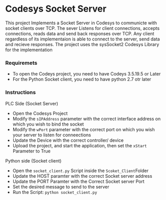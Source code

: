 # Codesys Socket Server
This project Implements a Socket Server in Codesys to communicte with socket clients over TCP. The sever Listens for client connections, accepts connections, reads data and send back responses over TCP. Any client regardless of its implementaion is able to connect to the server, send data and recieve responses. The project uses the sysSocket2 Codesys Library for the implementation


### Requiremets
- To open the Codeys project, you need to have Codeys 3.5.19.5 or Later
- For the Python Socket client, you need to have python 2.7 otr later


### Instructions
PLC Side (Socket Server)
- Open the Codesys Project
- Modify the ```sIPAddress``` parameter with the correct interface address on which you wish to bind the socket
- Modify the ```wPort``` parameter with the correct port on which you wish your server to listen for conneections
- Update the Device with the correct controller/ device
- Upload the project, and start the application, then set the ```xStart``` Parameter to True

Python side (Socket client)
- Open the ```socket_client.py``` Script inside the ```Scoket_Client```Folder
- Update the HOST paramter with the correct Socket server address
- Update the PORT Paramter with the Correct Socket server Port 
- Set the desired message to send to the server 
- Run the Script: ```python socket_client.py```